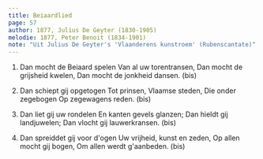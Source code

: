 ```yaml
---
title: Beiaardlied
page: 57
author: 1877, Julius De Geyter (1830-1905)
melodie: 1877, Peter Benoit (1834-1901)
note: "Uit Julius De Geyter's 'Vlaanderens kunstroem' (Rubenscantate)"
---
```


1. Dan mocht de Beiaard spelen
Van al uw torentransen,
Dan mocht de grijsheid kwelen,
Dan mocht de jonkheid dansen. (bis)

2. Dan schiept gij opgetogen
Tot prinsen, Vlaamse steden,
Die onder zegebogen
Op zegewagens reden. (bis)

3. Dan liet gij uw rondelen
En kanten gevels glanzen;
Dan hieldt gij landjuwelen;
Dan vlocht gij lauwerkransen. (bis)

4. Dan spreiddet gij voor d'ogen
Uw vrijheid, kunst en zeden,
Op allen mocht gij bogen,
Om allen werdt g'aanbeden. (bis)
